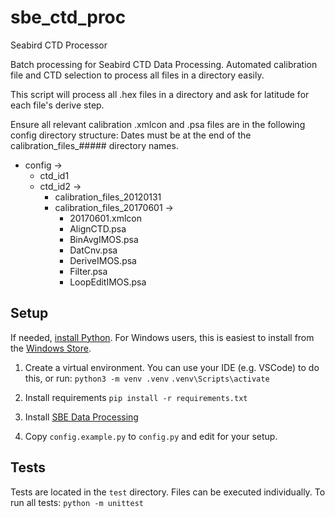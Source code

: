 # sbe_ctd_proc
 Seabird CTD Processor

Batch processing for Seabird CTD Data Processing.
Automated calibration file and CTD selection to process all files in a directory easily.

This script will process all .hex files in a directory and ask for latitude for each file's derive step.

Ensure all relevant calibration .xmlcon and .psa files are in the following config directory structure:
Dates must be at the end of the calibration_files_##### directory names.
- config ->
   - ctd_id1
   - ctd_id2 ->
      -  calibration_files_20120131
      -  calibration_files_20170601 ->
         -   20170601.xmlcon
         -   AlignCTD.psa
         -   BinAvgIMOS.psa
         -   DatCnv.psa
         -   DeriveIMOS.psa
         -   Filter.psa
         -   LoopEditIMOS.psa


## Setup

If needed, [install Python](https://www.python.org/downloads/).
For Windows users, this is easiest to install from the [Windows Store](https://apps.microsoft.com/detail/9ncvdn91xzqp).

1. Create a virtual environment.
You can use your IDE (e.g. VSCode) to do this, or run:
`python3 -m venv .venv`
`.venv\Scripts\activate`

2. Install requirements
`pip install -r requirements.txt`

3. Install [SBE Data Processing](https://software.seabird.com/)

4. Copy `config.example.py` to `config.py` and edit for your setup.

## Tests

Tests are located in the `test` directory.
Files can be executed individually.
To run all tests: `python -m unittest`
